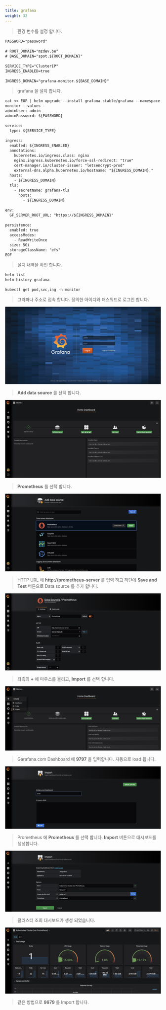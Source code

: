 ```yaml
---
title: grafana
weight: 32
---
```


> 환경 변수를 설정 합니다.

```
PASSWORD="password"

# ROOT_DOMAIN="mzdev.be"
# BASE_DOMAIN="spot.${ROOT_DOMAIN}"

SERVICE_TYPE="ClusterIP"
INGRESS_ENABLED=true

INGRESS_DOMAIN="grafana-monitor.${BASE_DOMAIN}"
```

> grafana 을 설치 합니다.

```
cat << EOF | helm upgrade --install grafana stable/grafana --namespace monitor --values -
adminUser: admin
adminPassword: ${PASSWORD}

service:
  type: ${SERVICE_TYPE}

ingress:
  enabled: ${INGRESS_ENABLED}
  annotations:
    kubernetes.io/ingress.class: nginx
    nginx.ingress.kubernetes.io/force-ssl-redirect: "true"
    cert-manager.io/cluster-issuer: "letsencrypt-prod"
    external-dns.alpha.kubernetes.io/hostname: "${INGRESS_DOMAIN}."
  hosts:
    - ${INGRESS_DOMAIN}
  tls:
    - secretName: grafana-tls
      hosts:
        - ${INGRESS_DOMAIN}

env:
  GF_SERVER_ROOT_URL: "https://${INGRESS_DOMAIN}"

persistence:
  enabled: true
  accessModes:
    - ReadWriteOnce
  size: 5Gi
  storageClassName: "efs"
EOF
```

> 설치 내역을 확인 합니다.

```
helm list
helm history grafana

kubectl get pod,svc,ing -n monitor
```

> 그라파나 주소로 접속 합니다. 정의한 아이디와 패스워드로 로그인 합니다.

![Login](../../kubernetes/images/grafana_01.png)

> **Add data source** 를 선택 합니다.

![Add data source](../../kubernetes/images/grafana_02.png)

> **Prometheus** 를 선택 합니다.

![Add data source](../../kubernetes/images/grafana_03.png)

> HTTP URL 에 **http://prometheus-server** 를 입력 하고 하단에 **Save and Test** 버튼으로 Data source 를 추가 합니다.

![Add data source](../../kubernetes/images/grafana_04.png)

> 좌측의 **+** 에 마우스를 올리고, **Import** 를 선택 합니다.

![Dashboard](../../kubernetes/images/grafana_05.png)

> Garafana.com Dashboard 에 **9797** 을 입력합니다. 자동으로 load 됩니다.

![Dashboard](../../kubernetes/images/grafana_06.png)

> Prometheus 에 **Prometheus** 를 선택 합니다. **Import** 버튼으로 대시보드를 생성합니다.

![Dashboard](../../kubernetes/images/grafana_07.png)

> 클러스터 조회 대시보드가 생성 되었습니다.

![Dashboard](../../kubernetes/images/grafana_08.png)

> 같은 방법으로 **9679** 를 Import 합니다.
